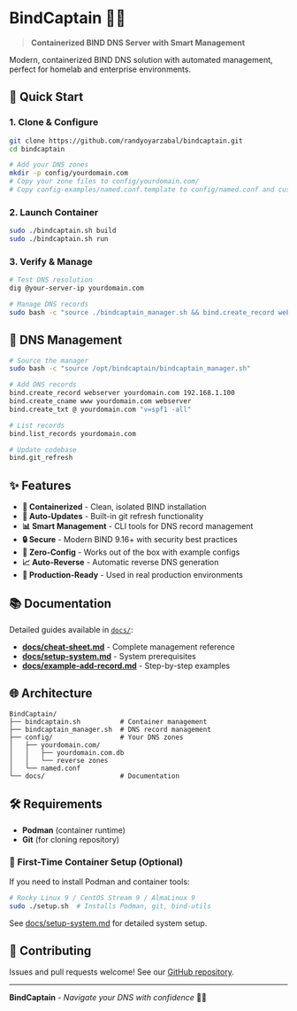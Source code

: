 # BindCaptain 🌊⚓

> **Containerized BIND DNS Server with Smart Management**

Modern, containerized BIND DNS solution with automated management, perfect for homelab and enterprise environments.

## 🚀 Quick Start

### 1. Clone & Configure
```bash
git clone https://github.com/randyoyarzabal/bindcaptain.git
cd bindcaptain

# Add your DNS zones
mkdir -p config/yourdomain.com
# Copy your zone files to config/yourdomain.com/
# Copy config-examples/named.conf.template to config/named.conf and customize
```

### 2. Launch Container
```bash
sudo ./bindcaptain.sh build
sudo ./bindcaptain.sh run
```

### 3. Verify & Manage
```bash
# Test DNS resolution
dig @your-server-ip yourdomain.com

# Manage DNS records
sudo bash -c "source ./bindcaptain_manager.sh && bind.create_record webserver yourdomain.com 192.168.1.100"
```

## 📝 DNS Management

```bash
# Source the manager
sudo bash -c "source /opt/bindcaptain/bindcaptain_manager.sh"

# Add DNS records
bind.create_record webserver yourdomain.com 192.168.1.100
bind.create_cname www yourdomain.com webserver
bind.create_txt @ yourdomain.com "v=spf1 -all"

# List records
bind.list_records yourdomain.com

# Update codebase
bind.git_refresh
```

## ✨ Features

- **🐳 Containerized** - Clean, isolated BIND installation
- **🔄 Auto-Updates** - Built-in git refresh functionality  
- **📊 Smart Management** - CLI tools for DNS record management
- **🔒 Secure** - Modern BIND 9.16+ with security best practices
- **🔧 Zero-Config** - Works out of the box with example configs
- **📈 Auto-Reverse** - Automatic reverse DNS generation
- **🎯 Production-Ready** - Used in real production environments

## 📚 Documentation

Detailed guides available in [`docs/`](docs/):

- **[docs/cheat-sheet.md](docs/cheat-sheet.md)** - Complete management reference
- **[docs/setup-system.md](docs/setup-system.md)** - System prerequisites  
- **[docs/example-add-record.md](docs/example-add-record.md)** - Step-by-step examples

## 🌐 Architecture

```
BindCaptain/
├── bindcaptain.sh          # Container management
├── bindcaptain_manager.sh  # DNS record management  
├── config/                 # Your DNS zones
│   ├── yourdomain.com/
│   │   ├── yourdomain.com.db
│   │   └── reverse zones
│   └── named.conf
└── docs/                   # Documentation
```

## 🛠️ Requirements

- **Podman** (container runtime)
- **Git** (for cloning repository)

### 🔧 First-Time Container Setup (Optional)

If you need to install Podman and container tools:

```bash
# Rocky Linux 9 / CentOS Stream 9 / AlmaLinux 9
sudo ./setup.sh  # Installs Podman, git, bind-utils
```

See [docs/setup-system.md](docs/setup-system.md) for detailed system setup.

## 🤝 Contributing

Issues and pull requests welcome! See our [GitHub repository](https://github.com/randyoyarzabal/bindcaptain).

---

**BindCaptain** - *Navigate your DNS with confidence* 🌊⚓